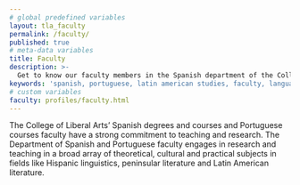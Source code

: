 ```yaml
---
# global predefined variables
layout: tla_faculty
permalink: /faculty/
published: true
# meta-data variables
title: Faculty
description: >-
  Get to know our faculty members in the Spanish department of the College of Liberal Arts at Temple University.
keywords: 'spanish, portuguese, latin american studies, faculty, languages'
# custom variables
faculty: profiles/faculty.html
---
```

The College of Liberal Arts’ Spanish degrees and courses and Portuguese courses faculty have a strong commitment to teaching and research. The Department of Spanish and Portuguese faculty engages in research and teaching in a broad array of theoretical, cultural and practical subjects in fields like Hispanic linguistics, peninsular literature and Latin American literature.
